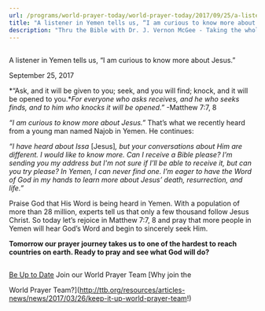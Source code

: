 ```yaml
---
url: /programs/world-prayer-today/world-prayer-today/2017/09/25/a-listener-in-yemen-tells-us-i-am-curious-to-know-more-about-jesus-
title: "A listener in Yemen tells us, “I am curious to know more about Jesus.”"
description: "Thru the Bible with Dr. J. Vernon McGee - Taking the whole Word to the whole world"
---
```







## 
 A listener in Yemen tells us, “I am curious to know more about Jesus.”


September 25, 2017




*“Ask, and it will be given to you; seek, and you will find; knock, and it will be opened to you.**For everyone who asks receives, and he who seeks finds, and to him who knocks it will be opened.”* -Matthew 7:7, 8


*“I am curious to know more about Jesus.”* That’s what we recently heard from a young man named Najob in Yemen. He continues:


*“I have heard about Issa* [Jesus]*, but your conversations about Him are different. I would like to know more. Can I receive a Bible please? I’m sending you my address but I'm not sure if I’ll be able to receive it, but can you try please? In Yemen, I can never find one. I’m eager to have the Word of God in my hands to learn more about Jesus’ death, resurrection, and life.”*


Praise God that His Word is being heard in Yemen. With a population of more than 28 million, experts tell us that only a few thousand follow Jesus Christ. So today let’s rejoice in Matthew 7:7, 8 and pray that more people in Yemen will hear God’s Word and begin to sincerely seek Him. 


**Tomorrow our prayer journey takes us to one of the hardest to reach countries on earth. Ready to pray and see what God will do?** 





## 




[Be Up to Date](http://feeds.feedburner.com/WorldPrayerToday "World Prayer Today RSS Feed")
Join our World Prayer Team
[Why join the  

World Prayer Team?](http://ttb.org/resources/articles-news/news/2017/03/26/keep-it-up-world-prayer-team!)




